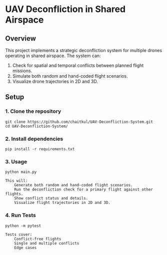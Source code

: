 # UAV Deconfliction in Shared Airspace

## Overview
This project implements a strategic deconfliction system for multiple drones operating in shared airspace. The system can:  

1. Check for spatial and temporal conflicts between planned flight missions.  
2. Simulate both random and hand-coded flight scenarios.  
3. Visualize drone trajectories in 2D and 3D.  

## Setup

### 1. Clone the repository
    git clone https://github.com/chaitkul/UAV-Deconfliction-System.git
    cd UAV-Deconfliction-System/

### 2. Install dependencies
    pip install -r requirements.txt

### 3. Usage
    python main.py

    This will:
        Generate both random and hand-coded flight scenarios.
        Run the deconfliction check for a primary flight against other flights.
        Show conflict status and details.
        Visualize flight trajectories in 2D and 3D.

### 4. Run Tests
    python -m pytest

    Tests cover:
        Conflict-free flights
        Single and multiple conflicts
        Edge cases
